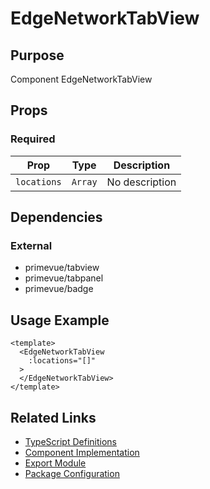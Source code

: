 # EdgeNetworkTabView

## Purpose

Component EdgeNetworkTabView

## Props

### Required
| Prop | Type | Description |
|------|------|-------------|
| `locations` | `Array` | No description |

## Dependencies

### External
- primevue/tabview
- primevue/tabpanel
- primevue/badge

## Usage Example

```vue
<template>
  <EdgeNetworkTabView
    :locations="[]"
  >
  </EdgeNetworkTabView>
</template>
```

## Related Links

- [TypeScript Definitions](./EdgeNetworkTabView.d.ts)
- [Component Implementation](./EdgeNetworkTabView.vue)
- [Export Module](./edgenetworktabview.js)
- [Package Configuration](./package.json)
